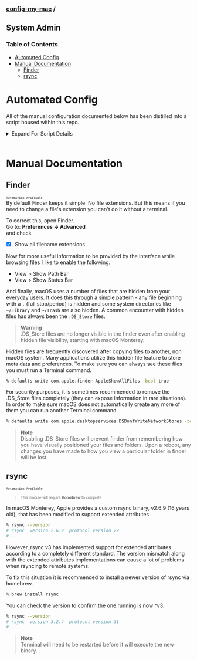 ### [config-my-mac](../../../) / <!-- omit in toc -->
## System Admin

### Table of Contents <!-- omit in toc -->
- [Automated Config](#automated-config)
- [Manual Documentation](#manual-documentation)
  - [Finder](#finder)
  - [rsync](#rsync)

# Automated Config
All of the manual configuration documented below has been distilled into a script housed within this repo.

<details>
<summary>Expand For Script Details</summary>

## How to use the script <!-- omit in toc -->
The script for the system-admin group of configs can be found at `./system-admin/config_my_mac`. To make all of the changes in an automated fashion please follow these instructions.

First, pull this repo to your local machine. Just as I describe in the developer [README](../developer#os-), I recommend cloning this to `~/Code`
```bash
% cd ~/Code
% git clone https://github.com/gnomical/config-my-mac.git
```
Running git for the first time may prompt you to install `Command Line Developer Tools`, just follow the prompts.

Next, run the script. It will install and/or upgrade brew and then run through all the configs documented within this section.
```bash
% cd ~/Code/config-my-mac
% ./system-admin/config_my_mac
```
## CLI Options  <!-- omit in toc -->
| flag          | summary                                 |
| :------------ | :-------------------------------------- |
| -e, --exclude | comma separated list of modules to skip |
| -i, --include | comma separated list of modules to run  |
> **Note**  
> The presence of includes will cause everything not included to be excluded. Even in the event excludes are also provided.  

> **Warning**  
> If a module that will run requires homebrew then the script will attempt to install and/or update homebrew.  
> To override this behavior exclude brew. `-e brew`
```bash
# Example excluding the finder module
# and because the rsync module will use homebrew
# also specifying to exclude the homebrew update
% ./system-admin/config_my_mac -e finder,brew
```
  
</details>  

<br/>  

# Manual Documentation
## Finder  
<sup><sub>`Automation Available`</sub></sup>  
By default Finder keeps it simple. No file extensions. But this means if you need to change a file's extension you can't do it without a terminal.

To correct this, open Finder.  
Go to: **Preferences → Advanced**  
and check
  - [x] Show all filename extensions

Now for more useful information to be provided by the interface while browsing files I like to enable the following.
  - View > Show Path Bar
  - View > Show Status Bar

And finally, macOS uses a number of files that are hidden from your everyday users. It does this through a simple pattern - any file beginning with a `.` (full stop/period) is hidden and some system directories like `~/Library` and `~/Trash` are also hidden. A common encounter with hidden files has always been the `.DS_Store` files. 

> **Warning**  
> .DS_Store files are no longer visible in the finder even after enabling hidden file visibility, starting with macOS Monterey.  

Hidden files are frequently discovered after copying files to another, non macOS system. Many applications utilize this hidden file feature to store meta data and preferences. To make sure you can always see these files you must run a Terminal command.
```bash
% defaults write com.apple.finder AppleShowAllFiles -bool true
```

For security purposes, it is sometimes recommended to remove the .DS_Store files completely (they can expose information in rare situations). In order to make sure macOS does not automatically create any more of them you can run another Terminal command.
```bash
% defaults write com.apple.desktopservices DSDontWriteNetworkStores -bool true
```
> **Note**  
> Disabling .DS_Store files will prevent finder from remembering how you have visually positioned your files and folders. Upon a reboot, any changes you have made to how you view a particular folder in finder will be lost.

## rsync  
<sup><sub>`Automation Available`</sub></sup>  
> <sup><sub>This module will require **Homebrew** to complete</sub></sup>

In macOS Monterey, Apple provides a custom rsync binary, v2.6.9 (16 years old), that has been modified to support extended attributes. 
```bash
% rsync --version
# rsync  version 2.6.9  protocol version 29
# ..
```
However, rsync v3 has implemented support for extended attributes according to a completely different standard. The version mismatch along with the extended attributes implementations can cause a lot of problems when rsyncing to remote systems. 

To fix this situation it is recommended to install a newer version of rsync via homebrew.
```bash
% brew install rsync
```
You can check the version to confirm the one running is now ^v3.
```bash
% rsync --version
# rsync  version 3.2.4  protocol version 31
# ..
```
> **Note**  
> Terminal will need to be restarted before it will execute the new binary.